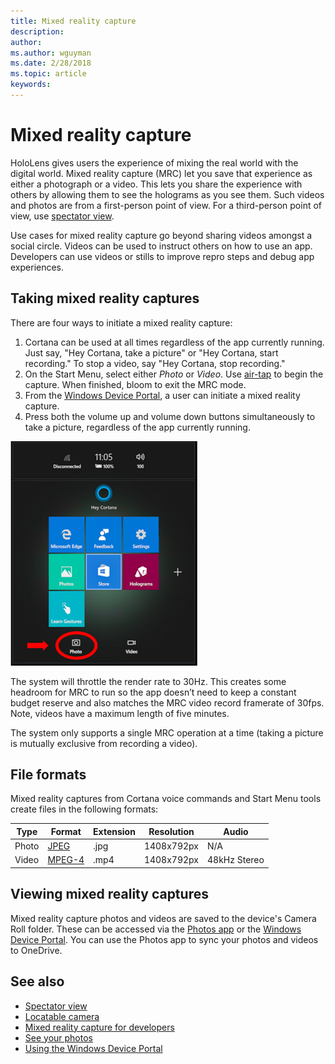 ```yaml
---
title: Mixed reality capture
description: 
author: 
ms.author: wguyman
ms.date: 2/28/2018
ms.topic: article
keywords: 
---
```




# Mixed reality capture

HoloLens gives users the experience of mixing the real world with the digital world. Mixed reality capture (MRC) let you save that experience as either a photograph or a video. This lets you share the experience with others by allowing them to see the holograms as you see them. Such videos and photos are from a first-person point of view. For a third-person point of view, use [spectator view](spectator-view.md).

Use cases for mixed reality capture go beyond sharing videos amongst a social circle. Videos can be used to instruct others on how to use an app. Developers can use videos or stills to improve repro steps and debug app experiences.

## Taking mixed reality captures

There are four ways to initiate a mixed reality capture:
1. Cortana can be used at all times regardless of the app currently running. Just say, "Hey Cortana, take a picture" or "Hey Cortana, start recording." To stop a video, say "Hey Cortana, stop recording."
2. On the Start Menu, select either *Photo* or *Video*. Use [air-tap](gestures.md#air-tap) to begin the capture. When finished, bloom to exit the MRC mode.
3. From the [Windows Device Portal](using-the-windows-device-portal.md), a user can initiate a mixed reality capture.
4. Press both the volume up and volume down buttons simultaneously to take a picture, regardless of the app currently running.

![Click the camera icon at the bottom of the start menu](images/cameraiconinpins-300px.png)

The system will throttle the render rate to 30Hz. This creates some headroom for MRC to run so the app doesn’t need to keep a constant budget reserve and also matches the MRC video record framerate of 30fps. Note, videos have a maximum length of five minutes.

The system only supports a single MRC operation at a time (taking a picture is mutually exclusive from recording a video).

## File formats

Mixed reality captures from Cortana voice commands and Start Menu tools create files in the following formats:

|  Type  |  Format  |  Extension  |  Resolution  |  Audio | 
|----------|----------|----------|----------|----------|
|  Photo  |  [JPEG](https://en.wikipedia.org/wiki/JPEG)  |  .jpg  |  1408x792px  |  N/A | 
|  Video  |  [MPEG-4](https://en.wikipedia.org/wiki/MPEG-4)  |  .mp4  |  1408x792px  |  48kHz Stereo | 

## Viewing mixed reality captures

Mixed reality capture photos and videos are saved to the device's Camera Roll folder. These can be accessed via the [Photos app](see-your-photos.md#photos-app) or the [Windows Device Portal](using-the-windows-device-portal.md#mixed-reality-capture). You can use the Photos app to sync your photos and videos to OneDrive.

## See also
* [Spectator view](spectator-view.md)
* [Locatable camera](locatable-camera.md)
* [Mixed reality capture for developers](mixed-reality-capture-for-developers.md)
* [See your photos](see-your-photos.md)
* [Using the Windows Device Portal](using-the-windows-device-portal.md)